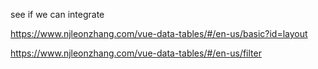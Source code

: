 see if we can integrate

https://www.njleonzhang.com/vue-data-tables/#/en-us/basic?id=layout

https://www.njleonzhang.com/vue-data-tables/#/en-us/filter

